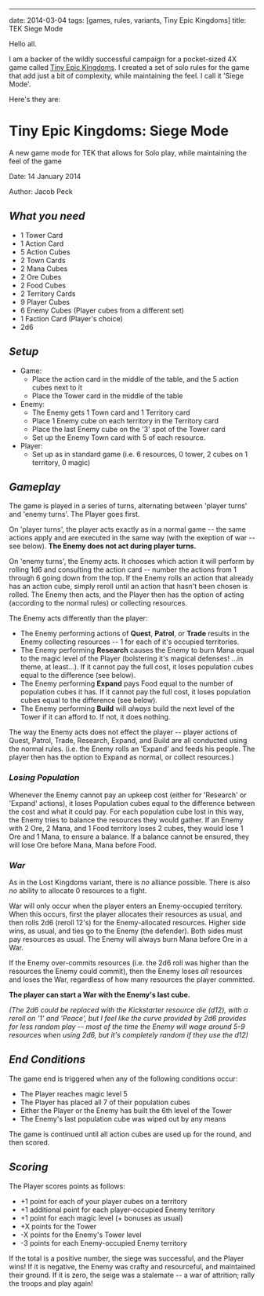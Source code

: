 ---
date: 2014-03-04
tags: [games, rules, variants, Tiny Epic Kingdoms]
title: TEK Siege Mode

Hello all.

I am a backer of the wildly successful campaign for a pocket-sized 4X game called [Tiny Epic Kingdoms](https://www.kickstarter.com/projects/coe/tiny-epic-kingdoms?ref=live).  I created a set of solo rules for the game that add just a bit of complexity, while maintaining the feel.  I call it 'Siege Mode'.

Here's they are:

# Tiny Epic Kingdoms: Siege Mode
A new game mode for TEK that allows for Solo play, while maintaining the feel of the game

Date: 14 January 2014

Author: Jacob Peck

## *What you need*
  - 1 Tower Card
  - 1 Action Card
  - 5 Action Cubes
  - 2 Town Cards
  - 2 Mana Cubes
  - 2 Ore Cubes
  - 2 Food Cubes
  - 2 Territory Cards
  - 9 Player Cubes
  - 6 Enemy Cubes (Player cubes from a different set)
  - 1 Faction Card (Player's choice)
  - 2d6

## *Setup*
  - Game:
    - Place the action card in the middle of the table, and the 5 action cubes next to it
    - Place the Tower card in the middle of the table
  - Enemy:
    - The Enemy gets 1 Town card and 1 Territory card
    - Place 1 Enemy cube on each territory in the Territory card
    - Place the last Enemy cube on the '3' spot of the Tower card
    - Set up the Enemy Town card with 5 of each resource.
  - Player:
    - Set up as in standard game (i.e. 6 resources, 0 tower, 2 cubes on 1 territory, 0 magic)

## *Gameplay*
The game is played in a series of turns, alternating between 'player turns' and 'enemy turns'.   The Player goes first. 

On 'player turns', the player acts exactly as in a normal game -- the same actions apply and are executed in the same way (with the exeption of war -- see below).  **The Enemy does not act during player turns.**

On 'enemy turns', the Enemy acts.  It chooses which action it will perform by rolling 1d6 and consulting the action card -- number the actions from 1 through 6 going down from the top.  If the Enemy rolls an action that already has an action cube, simply reroll until an action that hasn't been chosen is rolled.  The Enemy then acts, and the Player then has the option of acting (according to the normal rules) or collecting resources.

The Enemy acts differently than the player:

  - The Enemy performing actions of **Quest**, **Patrol**, or **Trade** results in the Enemy collecting resources -- 1 for each of it's occupied territories.  
  - The Enemy performing **Research** causes the Enemy to burn Mana equal to the magic level of the Player (bolstering it's magical defenses! ...in theme, at least...).  If it cannot pay the full cost, it loses population cubes equal to the difference (see below).  
  - The Enemy performing **Expand** pays Food equal to the number of population cubes it has.  If it cannot pay the full cost, it loses population cubes equal to the difference (see below).
  - The Enemy performing **Build** will *always* build the next level of the Tower if it can afford to.  If not, it does nothing.

The way the Enemy acts does not effect the player -- player actions of Quest, Patrol, Trade, Research, Expand, and Build are all conducted using the normal rules.  (i.e. the Enemy rolls an 'Expand' and feeds his people.  The player then has the option to Expand as normal, or collect resources.)

### *Losing Population*
Whenever the Enemy cannot pay an upkeep cost (either for 'Research' or 'Expand' actions), it loses Population cubes equal to the difference between the cost and what it could pay.  For each population cube lost in this way, the Enemy tries to balance the resources they would gather.  If an Enemy with 2 Ore, 2 Mana, and 1 Food territory loses 2 cubes, they would lose 1 Ore and 1 Mana, to ensure a balance.  If a balance cannot be ensured, they will lose Ore before Mana, Mana before Food.

### *War*
As in the Lost Kingdoms variant, there is *no* alliance possible.  There is also *no* ability to allocate 0 resources to a fight.

War will only occur when the player enters an Enemy-occupied territory.  When this occurs, first the player allocates their resources as usual, and then rolls 2d6 (reroll 12's) for the Enemy-allocated resources.  Higher side wins, as usual, and ties go to the Enemy (the defender).  Both sides must pay resources as usual.  The Enemy will always burn Mana before Ore in a War.

If the Enemy over-commits resources (i.e. the 2d6 roll was higher than the resources the Enemy could commit), then the Enemy loses *all* resources and loses the War, regardless of how many resources the player committed.

**The player can start a War with the Enemy's last cube.**

*(The 2d6 could be replaced with the Kickstarter resource die (d12), with a reroll on '1' and 'Peace', but I feel like the curve provided by 2d6 provides for less random play -- most of the time the Enemy will wage around 5-9 resources when using 2d6, but it's completely random if they use the d12)*

## *End Conditions*
The game end is triggered when any of the following conditions occur:

  - The Player reaches magic level 5
  - The Player has placed all 7 of their population cubes
  - Either the Player or the Enemy has built the 6th level of the Tower
  - The Enemy's last population cube was wiped out by any means

The game is continued until all action cubes are used up for the round, and then scored.

## *Scoring*
The Player scores points as follows:
  - +1 point for each of your player cubes on a territory
  - +1 additional point for each player-occupied Enemy territory
  - +1 point for each magic level (+ bonuses as usual)
  - +X points for the Tower
  - -X points for the Enemy's Tower level
  - -3 points for each Enemy-occupied Enemy territory

If the total is a positive number, the siege was successful, and the Player wins!  If it is negative, the Enemy was crafty and resourceful, and maintained their ground.  If it is zero, the seige was a stalemate -- a war of attrition; rally the troops and play again!